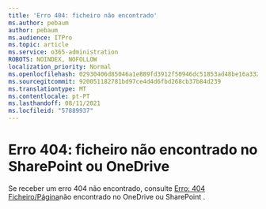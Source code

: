 ```yaml
---
title: 'Erro 404: ficheiro não encontrado'
ms.author: pebaum
author: pebaum
ms.audience: ITPro
ms.topic: article
ms.service: o365-administration
ROBOTS: NOINDEX, NOFOLLOW
localization_priority: Normal
ms.openlocfilehash: 02930406d85046a1e889fd3912f50946dc51853ad48be16a3320611d943a0d8d
ms.sourcegitcommit: 920051182781bd97ce4d4d6fbd268cb37b84d239
ms.translationtype: MT
ms.contentlocale: pt-PT
ms.lasthandoff: 08/11/2021
ms.locfileid: "57889937"
---
```

# <a name="error-404-file-not-found-in-sharepoint-or-onedrive"></a>Erro 404: ficheiro não encontrado no SharePoint ou OneDrive

Se receber um erro 404 não encontrado, consulte [Erro: 404 Ficheiro/Página](https://docs.microsoft.com/sharepoint/troubleshoot/administration/error-404-onedrive-sharepoint)não encontrado no OneDrive ou SharePoint .